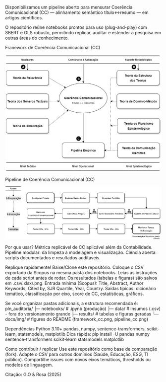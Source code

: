 Disponibilizamos um pipeline aberto para mensurar Coerência Comunicacional (CC) — alinhamento semântico título↔resumo — em artigos científicos.

O repositório reúne notebooks prontos para uso (plug-and-play) com SBERT e OLS robusto, permitindo replicar, auditar e estender a pesquisa em outras áreas do conhecimento.

Franework de Coerência Comunicacional (CC)
<p align="center">
  <img src="Framework_CC.jpg">
</p>

Pipeline de Coerência Comunicacional (CC)
<p align="center">
  <img src="Pipeline_CC.jpg">
</p>

Por que usar?
Métrica replicável de CC aplicável além da Contabilidade.
Pipeline modular: da limpeza à modelagem e visualização.
Ciência aberta: scripts documentados e resultados auditáveis.

Replique rapidamente!
Baixe/Clone este repositório.
Coloque o CSV exportado da Scopus na mesma pasta dos notebooks.
Leias as instruções de cada script antes de rodar.
Os resultados (tabelas e figuras) são salvos em .csv/.xlsx/.png.
Entrada mínima (Scopus): Title, Abstract, Author Keywords, Cited by, SJR Quartile, Year, Country.
Saídas típicas: dicionário temático, classificação por eixo, score de CC, estatísticas, gráficos.

Se você organizar pastas adicionais, a estrutura recomendada é:
pln_auditoria/
  ├─ notebooks/        # .ipynb (produção)
  ├─ data/             # insumos (.csv) - fora do versionamento grande
  ├─ results/          # tabelas e figuras geradas
  └─ docs/img/         # figures do README (framework_cc.png, pipeline_cc.png)

Dependências
Python 3.10+
pandas, numpy, sentence-transformers, scikit-learn, statsmodels, matplotlib
Dica rápida: pip install -U pandas numpy sentence-transformers scikit-learn statsmodels matplotlib

Como contribuir / replicar
Use este repositório como base de comparação (fork).
Adapte o CSV para outros domínios (Saúde, Educação, ESG, TI público).
Compartilhe issues com novos eixos temáticos, thresholds ou modelos de linguagem.

Citação:
G.O & Rosa (2025)
